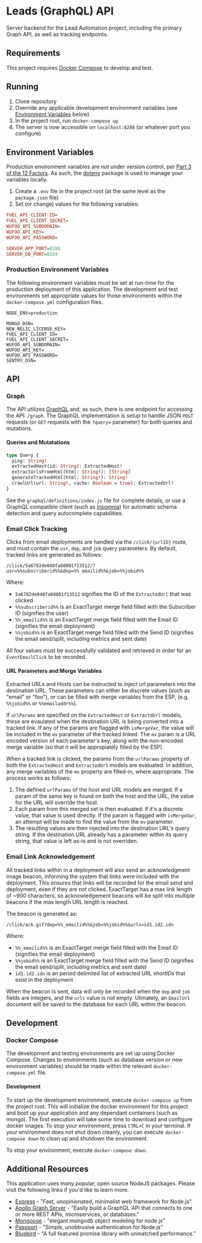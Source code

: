 # Leads (GraphQL) API
Server backend for the Lead Automation project, including the primary Graph API, as well as tracking endpoints.

## Requirements
This project requires [Docker Compose](https://docs.docker.com/compose/overview/) to develop and test.

## Running
1. Clone repository
2. Override any applicable development environment variables (see [Environment Variables](#environment-variables) below)
3. In the project root, run `docker-compose up`
4. The server is now accessible on `localhost:8288` (or whatever port you configure)

## Environment Variables
Production environment variables are *not* under version control, per [Part 3 of the 12 Factors](https://12factor.net/config). As such, the [dotenv](https://www.npmjs.com/package/dotenv) package is used to manage your variables locally.
1. Create a `.env` file in the project root (at the same level as the `package.json` file)
2. Set (or change) values for the following variables:
```ini
FUEL_API_CLIENT_ID=
FUEL_API_CLIENT_SECRET=
WUFOO_API_SUBDOMAIN=
WUFOO_API_KEY=
WUFOO_API_PASSWORD=

SERVER_APP_PORT=8288
SERVER_DB_PORT=8289
```

### Production Environment Variables
The following environment variables must be set at run-time for the production deployment of this application. The development and test environments set appropriate values for those environments within the `docker-compose.yml` configuration files.
```
NODE_ENV=production

MONGO_DSN=
NEW_RELIC_LICENSE_KEY=
FUEL_API_CLIENT_ID=
FUEL_API_CLIENT_SECRET=
WUFOO_API_SUBDOMAIN=
WUFOO_API_KEY=
WUFOO_API_PASSWORD=
SENTRY_DSN=
```

## API
### Graph
The API utilizes [GraphQL](http://graphql.org/learn/) and, as such, there is one endpoint for accessing the API: `/graph`. The GraphQL implementation is setup to handle JSON `POST` requests (or `GET` requests with the `?query=` parameter) for both queries and mutations.
#### Queries and Mutatations
```graphql
type Query {
  ping: String!
  extractedHost(id: String): ExtractedHost!
  extractUrlsFromHtml(html: String!): [String]
  generateTrackedHtml(html: String!): String!
  crawlUrl(url: String!, cache: Boolean = true): ExtractedUrl!
}
```
See the `graphql/definitions/index.js` file for complete details, or use a GraphQL compatible client (such as [Insomnia](https://insomnia.rest/)) for automatic schema detection and query autocomplete capabilities.

### Email Click Tracking
Clicks from email deployments are handled via the `/click/{urlID}` route, and must contain the `usr`, `dep`, and `job` query parameters. By default, tracked links are generated as follows:
```
/click/5a6782de040fa60001f13512/?usr=%%subscriberid%%&dep=%%_emailid%%&job=%%jobid%%
```
Where:
- `5a6782de040fa60001f13512` signifies the ID of the `ExtractedUrl` that was clicked
- `%%subscriberid%%` is an ExactTarget merge field filled with the Subscriber ID (signifies the user)
- `%%_emailid%%` is an ExactTarget merge field filled with the Email ID (signifies the email deployment)
- `%%jobid%%` is an ExactTarget merge field filled with the Send ID (signifies the email send/split, including metrics and sent date)

All four values must be successfully validated and retrieved in order for an `EventEmailClick` to be recorded.

#### URL Parameters and Merge Variables
Extracted URLs and Hosts can be instructed to inject url parameters into the destination URL. These parameters can either be discrete values (such as "email" or "foo"), or can be filled with merge variables from the ESP, (e.g. `%%jobid%%` or `%%emailaddr%%`).

If `urlParams` are specified on the `ExtractedHost` or `ExtractdUrl` models, these are evaulated when the destination URL is being converted into a tracked link. If any of the params are flagged with `isMergeVar`, the value will be included in the `mv` parameter of the tracked linked. The `mv` param is a URL encoded version of each parameter's key, along with the non-encoded merge variable (so that it will be appropiately filled by the ESP).

When a tracked link is clicked, the params from the `urlParams` property of both the `ExtractedHost` and `ExtractedUrl` models are evaluated. In addition, any merge variables of the `mv` property are filled-in, where appropriate. The process works as follows:
1. The defined `urlParams` of the host and URL models are merged. If a param of the same key is found on both the host and the URL, the value for the URL will override the host.
2. Each param from this merged set is then evaluated: if it's a discrete value, that value is used directly. If the param is flagged with `isMergeVar`, an attempt will be made to find the value from the `mv` parameter.
3. The resulting values are then injected into the destination URL's query string. If the destination URL already has a parameter within its query string, that value is left as-is and is not overriden.

### Email Link Acknowledgement
All tracked links within in a deployment will also send an acknowledgment image beacon, informing the system that links were included with the deployment. This ensures that links will be recorded for the email send and deployment, even if they are not clicked. ExactTarget has a max link length of ~900 characters, so acknowledgement beacons will be split into multiple beacons if the max length URL length is reached.

The beacon is generated as:
```
/click/ack.gif?dep=%%_emailid%%&job=%%jobid%%&urls=id1.id2.idn
```
Where:
- `%%_emailid%%` is an ExactTarget merge field filled with the Email ID (signifies the email deployment)
- `%%jobid%%` is an ExactTarget merge field filled with the Send ID (signifies the email send/split, including metrics and sent date)
- `id1.id2.idn` is an period delimited list of extracted URL _shortIDs_ that exist in the deployment

When the beacon is sent, data will only be recorded when the `dep` and `job` fields are integers, and the `urls` value is not empty. Ulimately, an `EmailUrl` document will be saved to the database for each URL within the beacon.

## Development
### Docker Compose
The development and testing environments are set up using Docker Compose. Changes to environments (such as database version or new environment variables) should be made within the relevant `docker-compose.yml` file.

#### Development
To start up the development environment, execute `docker-compose up` from the project root. This will initialize the docker environment for this project and boot up your application and any dependant containers (such as mongo). The first execution will take some time to download and configure docker images. To stop your environment, press `CTRL+C` in your terminal. If your environment does not shut down cleanly, you can execute `docker-compose down` to clean up and shutdown the environment.

To stop your environment, execute `docker-compose down`.

## Additional Resources
This application uses many popular, open source NodeJS packages. Please visit the following links if you'd like to learn more.
- [Express](https://expressjs.com/) - "Fast, unopinionated, minimalist web framework for Node.js"
- [Apollo Graph Server](https://www.apollographql.com/servers) - "Easily build a GraphQL API that connects to one or more
REST APIs, microservices, or databases."
- [Mongoose](http://mongoosejs.com/docs/guide.html) - "elegant mongodb object modeling for node.js"
- [Passport](http://www.passportjs.org/) - "Simple, unobtrusive authentication for Node.js"
- [Bluebird](http://bluebirdjs.com/docs/getting-started.html) - "A full featured promise library with unmatched performance."
